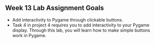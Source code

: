 ## Week 13 Lab Assignment Goals
* Add interactivity to Pygame through clickable buttons.
* Task 4 in project 4 requires you to add interactivity to your Pygame display. Through this lab,
you will learn how to make simple buttons work in Pygame.
